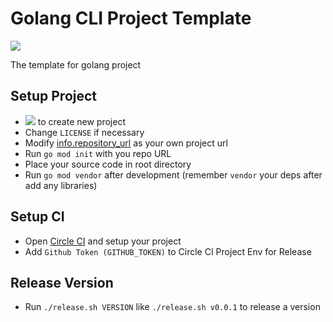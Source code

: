 # Golang CLI Project **Template**

![](https://res.cloudinary.com/digf90pwi/image/upload/v1581731174/1_8bPiDNL1K1ZdK9O_T5IVKw_xshtjh.png)

The template for golang project

## Setup Project

* [![](https://res.cloudinary.com/digf90pwi/image/upload/c_scale,r_14,w_98/a_0/v1581731363/%E6%8D%95%E8%8E%B7_iqiuwl.png)](https://github.com/Soontao/go-project-template/generate) to create new project 
* Change `LICENSE` if necessary
* Modify [info.repository_url](./chglog) as your own project url
* Run `go mod init` with you repo URL
* Place your source code in root directory
* Run `go mod vendor` after development (remember `vendor` your deps after add any libraries)

## Setup CI

* Open [Circle CI](https://circleci.com/) and setup your project
* Add `Github Token (GITHUB_TOKEN)` to Circle CI Project Env for Release

## Release Version

* Run `./release.sh VERSION` like `./release.sh v0.0.1` to release a version